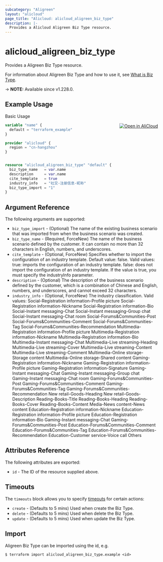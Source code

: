 ```yaml
---
subcategory: "Aligreen"
layout: "alicloud"
page_title: "Alicloud: alicloud_aligreen_biz_type"
description: |-
  Provides a Alicloud Aligreen Biz Type resource.
---
```


# alicloud_aligreen_biz_type

Provides a Aligreen Biz Type resource.



For information about Aligreen Biz Type and how to use it, see [What is Biz Type](https://www.alibabacloud.com/help/en/).

-> **NOTE:** Available since v1.228.0.

## Example Usage
<div class="oics-button" style="float: right;margin: 0 0 -40px 0;">
  <a href="https://api.aliyun.com/api-tools/terraform?resource=alicloud_aligreen_biz_type&exampleId=92992bff-4b12-f3a8-0a00-e0f4187b741f9da10dc5&activeTab=example&spm=docs.r.aligreen_biz_type.0.92992bff4b" target="_blank">
    <img alt="Open in AliCloud" src="https://img.alicdn.com/imgextra/i1/O1CN01hjjqXv1uYUlY56FyX_!!6000000006049-55-tps-254-36.svg" style="max-height: 44px; margin: 32px auto; max-width: 100%;">
  </a>
</div>

Basic Usage

```terraform
variable "name" {
  default = "terraform_example"
}

provider "alicloud" {
  region = "cn-hangzhou"
}


resource "alicloud_aligreen_biz_type" "default" {
  biz_type_name   = var.name
  description     = var.name
  cite_template   = true
  industry_info   = "社交-注册信息-昵称"
  biz_type_import = "1"
}
```

## Argument Reference

The following arguments are supported:
* `biz_type_import` - (Optional) The name of the existing business scenario that was imported from when the business scenario was created.
* `biz_type_name` - (Required, ForceNew) The name of the business scenario defined by the customer. It can contain no more than 32 characters in English, numbers, and underscores.
* `cite_template` - (Optional, ForceNew) Specifies whether to import the configuration of an industry template. Default value: false. Valid values: true: imports the configuration of an industry template. false: does not import the configuration of an industry template. If the value is true, you must specify the industryInfo parameter.
* `description` - (Optional) The description of the business scenario defined by the customer, which is a combination of Chinese and English, numbers, and underscores, and cannot exceed 32 characters.
* `industry_info` - (Optional, ForceNew) The industry classification. Valid values: Social-Registration information-Profile picture Social-Registration information-Nickname Social-Registration information-Bio Social-Instant messaging-Chat Social-Instant messaging-Group chat Social-Instant messaging-Chat room Social-Forums&Communities-Post Social-Forums&Communities-Comment Social-Forums&Communities-Tag Social-Forums&Communities-Recommendation Multimedia-Registration information-Profile picture Multimedia-Registration information-Nickname Multimedia-Registration information-Bio Multimedia-Instant messaging-Chat Multimedia-Live streaming-Heading Multimedia-Live streaming-Cover Multimedia-Live streaming-Content Multimedia-Live streaming-Comment Multimedia-Online storage-Storage content Multimedia-Online storage-Shared content Gaming-Registration information-Nickname Gaming-Registration information-Profile picture Gaming-Registration information-Signature Gaming-Instant messaging-Chat Gaming-Instant messaging-Group chat Gaming-Instant messaging-Chat room Gaming-Forums&Communities-Post Gaming-Forums&Communities-Comment Gaming-Forums&Communities-Tag Gaming-Forums&Communities-Recommendation New retail-Goods-Heading New retail-Goods-Description Reading-Books-Title Reading-Books-Heading Reading-Books-Cover Reading-Books-Content Media-News content-News content Education-Registration information-Nickname Education-Registration information-Profile picture Education-Registration information-Bio Gaming-Instant messaging-Chat Gaming-Forums&Communities-Post Education-Forums&Communities-Comment Education-Forums&Communities-Tag Education-Forums&Communities-Recommendation Education-Customer service-Voice call Others

## Attributes Reference

The following attributes are exported:
* `id` - The ID of the resource supplied above.

## Timeouts

The `timeouts` block allows you to specify [timeouts](https://www.terraform.io/docs/configuration-0-11/resources.html#timeouts) for certain actions:
* `create` - (Defaults to 5 mins) Used when create the Biz Type.
* `delete` - (Defaults to 5 mins) Used when delete the Biz Type.
* `update` - (Defaults to 5 mins) Used when update the Biz Type.

## Import

Aligreen Biz Type can be imported using the id, e.g.

```shell
$ terraform import alicloud_aligreen_biz_type.example <id>
```
